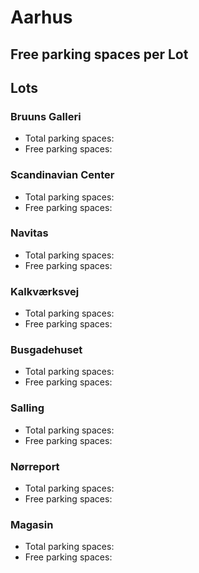 
# Aarhus

## Free parking spaces per Lot

<WorldMap>
  <Marker lat="56.149843" lon="10.206229" labelTopic="parken-dd/parken-dd/Aarhus/aarhusbruunsgalleri/free" linkTopic="parken-dd/parken-dd/Aarhus/aarhusbruunsgalleri" />
  <Marker lat="56.151647" lon="10.198423" labelTopic="parken-dd/parken-dd/Aarhus/aarhusscandinaviancenter/free" linkTopic="parken-dd/parken-dd/Aarhus/aarhusscandinaviancenter" />
  <Marker lat="56.159878" lon="10.216824" labelTopic="parken-dd/parken-dd/Aarhus/aarhusnavitas/free" linkTopic="parken-dd/parken-dd/Aarhus/aarhusnavitas" />
  <Marker lat="56.14935" lon="10.211539" labelTopic="parken-dd/parken-dd/Aarhus/aarhuskalkværksvej/free" linkTopic="parken-dd/parken-dd/Aarhus/aarhuskalkværksvej" />
  <Marker lat="56.155285" lon="10.206103" labelTopic="parken-dd/parken-dd/Aarhus/aarhusbusgadehuset/free" linkTopic="parken-dd/parken-dd/Aarhus/aarhusbusgadehuset" />
  <Marker lat="56.153909" lon="10.207709" labelTopic="parken-dd/parken-dd/Aarhus/aarhussalling/free" linkTopic="parken-dd/parken-dd/Aarhus/aarhussalling" />
  <Marker lat="56.161859" lon="10.212737" labelTopic="parken-dd/parken-dd/Aarhus/aarhusnørreport/free" linkTopic="parken-dd/parken-dd/Aarhus/aarhusnørreport" />
  <Marker lat="56.15669" lon="10.204983" labelTopic="parken-dd/parken-dd/Aarhus/aarhusmagasin/free" linkTopic="parken-dd/parken-dd/Aarhus/aarhusmagasin" />
</WorldMap>

## Lots

### Bruuns Galleri

* Total parking spaces: <Value topic="parken-dd/parken-dd/Aarhus/aarhusbruunsgalleri/total"/>
* Free parking spaces: <Value topic="parken-dd/parken-dd/Aarhus/aarhusbruunsgalleri/free"/>


### Scandinavian Center

* Total parking spaces: <Value topic="parken-dd/parken-dd/Aarhus/aarhusscandinaviancenter/total"/>
* Free parking spaces: <Value topic="parken-dd/parken-dd/Aarhus/aarhusscandinaviancenter/free"/>


### Navitas

* Total parking spaces: <Value topic="parken-dd/parken-dd/Aarhus/aarhusnavitas/total"/>
* Free parking spaces: <Value topic="parken-dd/parken-dd/Aarhus/aarhusnavitas/free"/>


### Kalkværksvej

* Total parking spaces: <Value topic="parken-dd/parken-dd/Aarhus/aarhuskalkværksvej/total"/>
* Free parking spaces: <Value topic="parken-dd/parken-dd/Aarhus/aarhuskalkværksvej/free"/>


### Busgadehuset

* Total parking spaces: <Value topic="parken-dd/parken-dd/Aarhus/aarhusbusgadehuset/total"/>
* Free parking spaces: <Value topic="parken-dd/parken-dd/Aarhus/aarhusbusgadehuset/free"/>


### Salling

* Total parking spaces: <Value topic="parken-dd/parken-dd/Aarhus/aarhussalling/total"/>
* Free parking spaces: <Value topic="parken-dd/parken-dd/Aarhus/aarhussalling/free"/>


### Nørreport

* Total parking spaces: <Value topic="parken-dd/parken-dd/Aarhus/aarhusnørreport/total"/>
* Free parking spaces: <Value topic="parken-dd/parken-dd/Aarhus/aarhusnørreport/free"/>


### Magasin

* Total parking spaces: <Value topic="parken-dd/parken-dd/Aarhus/aarhusmagasin/total"/>
* Free parking spaces: <Value topic="parken-dd/parken-dd/Aarhus/aarhusmagasin/free"/>

